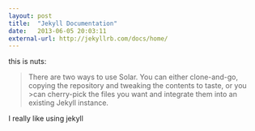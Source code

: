 ```yaml
---
layout: post
title:  "Jekyll Documentation"
date:   2013-06-05 20:03:11
external-url: http://jekyllrb.com/docs/home/
---
```

this is nuts: 

>There are two ways to use Solar. You can either clone-and-go, copying the repository and tweaking the contents to taste, or you >can cherry-pick the files you want and integrate them into an existing Jekyll instance.

I really like using jekyll
